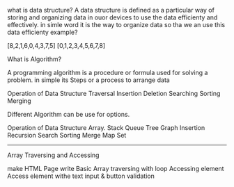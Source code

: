 what is data structure?
A data structure is defined as a particular way of storing and organizing data in ouor devices to use the data efficienty and effectively. in simle word it is the way to organize data so tha we an use this data efficienty example?


[8,2,1,6,0,4,3,7,5]
[0,1,2,3,4,5,6,7,8]


What is Algorithm?

A programming algorithm is a procedure or formula used for solving a problem. in simple its Steps or a process to arrange data

Operation of Data Structure
Traversal
Insertion
Deletion
 Searching
 Sorting
 Merging

 Different Algorithm can be use for options.


 Operation of Data Structure
Array.
Stack
Queue
Tree
Graph
Insertion
Recursion
Search
Sorting
Merge
Map
Set

---------------------------------------------------------------------
Array Traversing and Accessing

make HTML Page write Basic Array traversing with loop Accessing element Access element withe text input & button validation